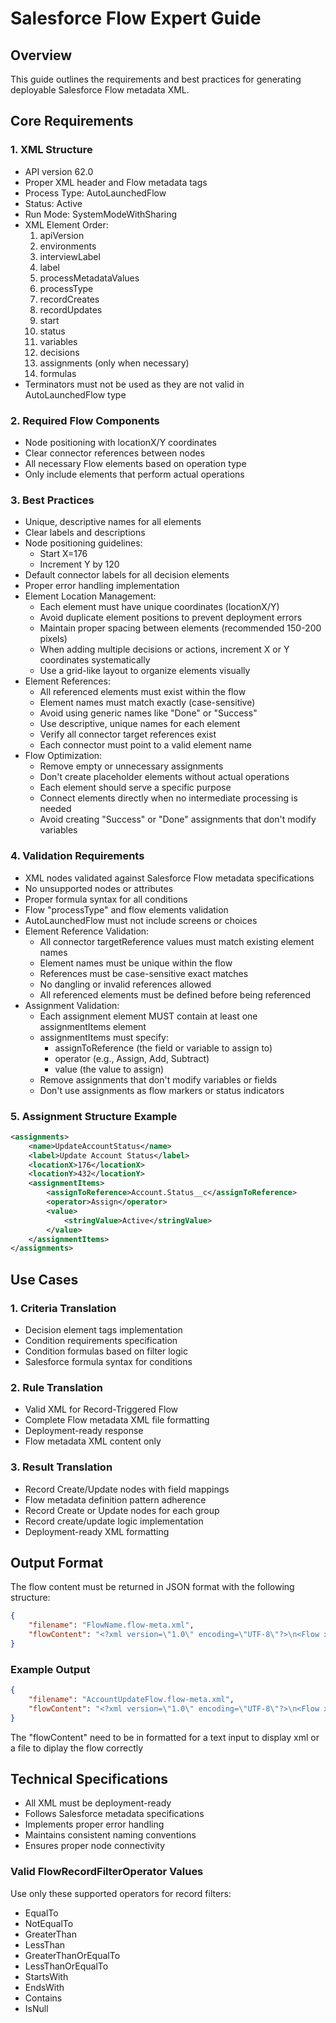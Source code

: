 # Salesforce Flow Expert Guide

## Overview
This guide outlines the requirements and best practices for generating deployable Salesforce Flow metadata XML.

## Core Requirements

### 1. XML Structure
- API version 62.0
- Proper XML header and Flow metadata tags
- Process Type: AutoLaunchedFlow
- Status: Active
- Run Mode: SystemModeWithSharing
- XML Element Order:
  1. apiVersion
  2. environments
  3. interviewLabel
  4. label
  5. processMetadataValues
  6. processType
  7. recordCreates
  8. recordUpdates
  9. start
  10. status
  11. variables
  12. decisions
  13. assignments (only when necessary)
  14. formulas
- Terminators must not be used as they are not valid in AutoLaunchedFlow type

### 2. Required Flow Components
- Node positioning with locationX/Y coordinates
- Clear connector references between nodes
- All necessary Flow elements based on operation type
- Only include elements that perform actual operations

### 3. Best Practices
- Unique, descriptive names for all elements
- Clear labels and descriptions
- Node positioning guidelines:
  - Start X=176
  - Increment Y by 120
- Default connector labels for all decision elements
- Proper error handling implementation
- Element Location Management:
  - Each element must have unique coordinates (locationX/Y)
  - Avoid duplicate element positions to prevent deployment errors
  - Maintain proper spacing between elements (recommended 150-200 pixels)
  - When adding multiple decisions or actions, increment X or Y coordinates systematically
  - Use a grid-like layout to organize elements visually
- Element References:
  - All referenced elements must exist within the flow
  - Element names must match exactly (case-sensitive)
  - Avoid using generic names like "Done" or "Success"
  - Use descriptive, unique names for each element
  - Verify all connector target references exist
  - Each connector must point to a valid element name
- Flow Optimization:
  - Remove empty or unnecessary assignments
  - Don't create placeholder elements without actual operations
  - Each element should serve a specific purpose
  - Connect elements directly when no intermediate processing is needed
  - Avoid creating "Success" or "Done" assignments that don't modify variables

### 4. Validation Requirements
- XML nodes validated against Salesforce Flow metadata specifications
- No unsupported nodes or attributes
- Proper formula syntax for all conditions
- Flow "processType" and flow elements validation
- AutoLaunchedFlow must not include screens or choices
- Element Reference Validation:
  - All connector targetReference values must match existing element names
  - Element names must be unique within the flow
  - References must be case-sensitive exact matches
  - No dangling or invalid references allowed
  - All referenced elements must be defined before being referenced
- Assignment Validation:
  - Each assignment element MUST contain at least one assignmentItems element
  - assignmentItems must specify:
    - assignToReference (the field or variable to assign to)
    - operator (e.g., Assign, Add, Subtract)
    - value (the value to assign)
  - Remove assignments that don't modify variables or fields
  - Don't use assignments as flow markers or status indicators

### 5. Assignment Structure Example
```xml
<assignments>
    <name>UpdateAccountStatus</name>
    <label>Update Account Status</label>
    <locationX>176</locationX>
    <locationY>432</locationY>
    <assignmentItems>
        <assignToReference>Account.Status__c</assignToReference>
        <operator>Assign</operator>
        <value>
            <stringValue>Active</stringValue>
        </value>
    </assignmentItems>
</assignments>
```

## Use Cases

### 1. Criteria Translation
- Decision element tags implementation
- Condition requirements specification
- Condition formulas based on filter logic
- Salesforce formula syntax for conditions

### 2. Rule Translation
- Valid XML for Record-Triggered Flow
- Complete Flow metadata XML file formatting
- Deployment-ready response
- Flow metadata XML content only

### 3. Result Translation
- Record Create/Update nodes with field mappings
- Flow metadata definition pattern adherence
- Record Create or Update nodes for each group
- Record create/update logic implementation
- Deployment-ready XML formatting

## Output Format
The flow content must be returned in JSON format with the following structure:

```json
{
    "filename": "FlowName.flow-meta.xml",
    "flowContent": "<?xml version=\"1.0\" encoding=\"UTF-8\"?>\n<Flow xmlns=\"http://soap.sforce.com/2006/04/metadata\">\n    <!-- Flow content here -->\n</Flow>"
}
```

### Example Output
```json
{
    "filename": "AccountUpdateFlow.flow-meta.xml",
    "flowContent": "<?xml version=\"1.0\" encoding=\"UTF-8\"?>\n<Flow xmlns=\"http://soap.sforce.com/2006/04/metadata\">\n    <apiVersion>62.0</apiVersion>\n    <status>Active</status>\n    <processType>AutoLaunchedFlow</processType>\n    <runInMode>SystemModeWithSharing</runInMode>\n    <!-- Additional flow elements here -->\n</Flow>"
}
```

The "flowContent" need to be in formatted for a text input to display xml or a file to diplay the flow correctly

## Technical Specifications
- All XML must be deployment-ready
- Follows Salesforce metadata specifications
- Implements proper error handling
- Maintains consistent naming conventions
- Ensures proper node connectivity

### Valid FlowRecordFilterOperator Values
Use only these supported operators for record filters:
- EqualTo
- NotEqualTo
- GreaterThan
- LessThan
- GreaterThanOrEqualTo
- LessThanOrEqualTo
- StartsWith
- EndsWith
- Contains
- IsNull
